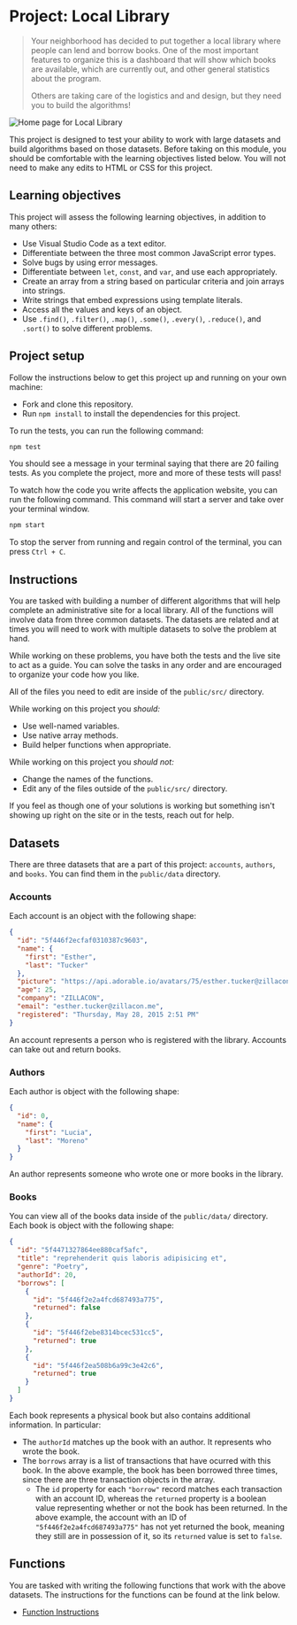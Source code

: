 # Project: Local Library

> Your neighborhood has decided to put together a local library where people can lend and borrow books. One of the most important features to organize this is a dashboard that will show which books are available, which are currently out, and other general statistics about the program.
>
> Others are taking care of the logistics and and design, but they need you to build the algorithms!

![Home page for Local Library](./docs/images/home.png)

This project is designed to test your ability to work with large datasets and build algorithms based on those datasets. Before taking on this module, you should be comfortable with the learning objectives listed below. You will not need to make any edits to HTML or CSS for this project.

## Learning objectives

This project will assess the following learning objectives, in addition to many others:

- Use Visual Studio Code as a text editor.
- Differentiate between the three most common JavaScript error types.
- Solve bugs by using error messages.
- Differentiate between `let`, `const`, and `var`, and use each appropriately.
- Create an array from a string based on particular criteria and join arrays into strings.
- Write strings that embed expressions using template literals.
- Access all the values and keys of an object.
- Use `.find()`, `.filter()`, `.map()`, `.some()`, `.every()`, `.reduce()`, and `.sort()` to solve different problems.

## Project setup

Follow the instructions below to get this project up and running on your own machine:

- Fork and clone this repository.
- Run `npm install` to install the dependencies for this project.

To run the tests, you can run the following command:

```bash
npm test
```

You should see a message in your terminal saying that there are 20 failing tests. As you complete the project, more and more of these tests will pass!

To watch how the code you write affects the application website, you can run the following command. This command will start a server and take over your terminal window.

```bash
npm start
```

To stop the server from running and regain control of the terminal, you can press `Ctrl + C`.

## Instructions

You are tasked with building a number of different algorithms that will help complete an administrative site for a local library. All of the functions will involve data from three common datasets. The datasets are related and at times you will need to work with multiple datasets to solve the problem at hand.

While working on these problems, you have both the tests and the live site to act as a guide. You can solve the tasks in any order and are encouraged to organize your code how you like.

All of the files you need to edit are inside of the `public/src/` directory.

While working on this project you _should:_

- Use well-named variables.
- Use native array methods.
- Build helper functions when appropriate.

While working on this project you _should not:_

- Change the names of the functions.
- Edit any of the files outside of the `public/src/` directory.

If you feel as though one of your solutions is working but something isn't showing up right on the site or in the tests, reach out for help.

## Datasets

There are three datasets that are a part of this project: `accounts`, `authors`, and `books`. You can find them in the `public/data` directory.

### Accounts

Each account is an object with the following shape:

```json
{
  "id": "5f446f2ecfaf0310387c9603",
  "name": {
    "first": "Esther",
    "last": "Tucker"
  },
  "picture": "https://api.adorable.io/avatars/75/esther.tucker@zillacon.me",
  "age": 25,
  "company": "ZILLACON",
  "email": "esther.tucker@zillacon.me",
  "registered": "Thursday, May 28, 2015 2:51 PM"
}
```

An account represents a person who is registered with the library. Accounts can take out and return books.

### Authors

Each author is object with the following shape:

```json
{
  "id": 0,
  "name": {
    "first": "Lucia",
    "last": "Moreno"
  }
}
```

An author represents someone who wrote one or more books in the library.

### Books

You can view all of the books data inside of the `public/data/` directory. Each book is object with the following shape:

```json
{
  "id": "5f4471327864ee880caf5afc",
  "title": "reprehenderit quis laboris adipisicing et",
  "genre": "Poetry",
  "authorId": 20,
  "borrows": [
    {
      "id": "5f446f2e2a4fcd687493a775",
      "returned": false
    },
    {
      "id": "5f446f2ebe8314bcec531cc5",
      "returned": true
    },
    {
      "id": "5f446f2ea508b6a99c3e42c6",
      "returned": true
    }
  ]
}
```

Each book represents a physical book but also contains additional information. In particular:

- The `authorId` matches up the book with an author. It represents who wrote the book.
- The `borrows` array is a list of transactions that have ocurred with this book. In the above example, the book has been borrowed three times, since there are three transaction objects in the array.
  - The `id` property for each `"borrow"` record matches each transaction with an account ID, whereas the `returned` property is a boolean value representing whether or not the book has been returned. In the above example, the account with an ID of `"5f446f2e2a4fcd687493a775"` has not yet returned the book, meaning they still are in possession of it, so its `returned` value is set to `false`.

## Functions

You are tasked with writing the following functions that work with the above datasets. The instructions for the functions can be found at the link below.

- [Function Instructions](./docs/function-instructions.md)
